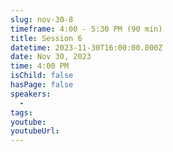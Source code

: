 ```yaml
---
slug: nov-30-8
timeframe: 4:00 - 5:30 PM (90 min)
title: Session 6
datetime: 2023-11-30T16:00:00.000Z
date: Nov 30, 2023
time: 4:00 PM
isChild: false
hasPage: false
speakers:
  -
tags:
youtube:
youtubeUrl:
---
```

